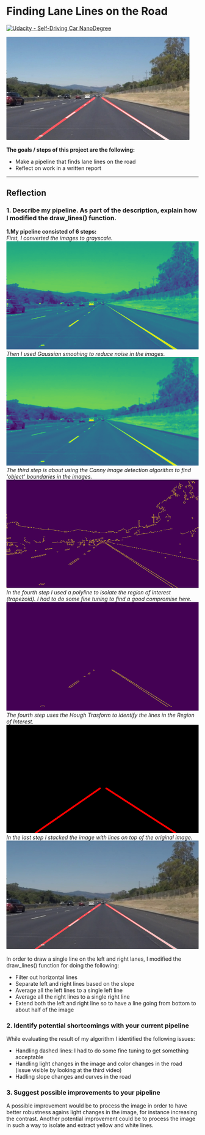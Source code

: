 # **Finding Lane Lines on the Road** 
[![Udacity - Self-Driving Car NanoDegree](https://s3.amazonaws.com/udacity-sdc/github/shield-carnd.svg)](http://www.udacity.com/drive)

<img src="examples/laneLines_thirdPass.jpg" width="480" alt="Combined Image" />

**The goals / steps of this project are the following:** 
* Make a pipeline that finds lane lines on the road 
* Reflect on work in a written report 


[//]: # (Image References)

[grayscale_image]: ./writeup_images/solidWhiteRight/solidWhiteRight_gray.jpg "Grayscale"
[blur_image]: ./writeup_images/solidWhiteRight/solidWhiteRight_blur.jpg "Gaussian smoothing"
[canny_image]: ./writeup_images/solidWhiteRight/solidWhiteRight_canny_edges.jpg "Canny Edge Detection"
[masked_image]: ./writeup_images/solidWhiteRight/solidWhiteRight_roi.jpg "Region of Interest"
[line_image]: ./writeup_images/solidWhiteRight/solidWhiteRight_line.jpg "Hough Transform"
[final_image]: ./test_images_output/solidWhiteRight.jpg "Final image"

---

## Reflection
### 1. Describe my pipeline. As part of the description, explain how I modified the draw_lines() function.
**1.My pipeline consisted of 6 steps:**  
*First, I converted the images to grayscale.*  
![alt text][grayscale_image]  
*Then I used Gaussian smoohing to reduce noise in the images.*  
![alt text][blur_image]  
*The third step is about using the Canny image detection algorithm to find 'object' boundaries in the images.*   
![alt text][canny_image]  
*In the fourth step I used a polyline to isolate the region of interest (trapezoid). I had to do some fine tuning to find a good compromise here.*   
![alt text][masked_image]  
*The fourth step uses the Hough Trasform to identify the lines in the Region of Interest.*   
![alt text][line_image]  
*In the last step I stacked the image with lines on top of the original image.*   
![alt text][final_image]  

In order to draw a single line on the left and right lanes, I modified the draw_lines() function for doing the following:
* Filter out horizontal lines 
* Separate left and right lines based on the slope 
* Average all the left lines to a single left line 
* Average all the right lines to a single right line 
* Extend both the left and right line so to have a line going from bottom to about half of the image 

### 2. Identify potential shortcomings with your current pipeline

While evaluating the result of my algorithm I identified the following issues: 
* Handling dashed lines: I had to do some fine tuning to get something acceptable 
* Handling light changes in the image and color changes in the road (issue visible by looking at the third video) 
* Hadling slope changes and curves in the road 

### 3. Suggest possible improvements to your pipeline

A possible improvement would be to process the image in order to have better robustness agains light changes in the image, for instance increasing the contrast. Another potential improvement could be to process the image in such a way to isolate and extract yellow and white lines. 
